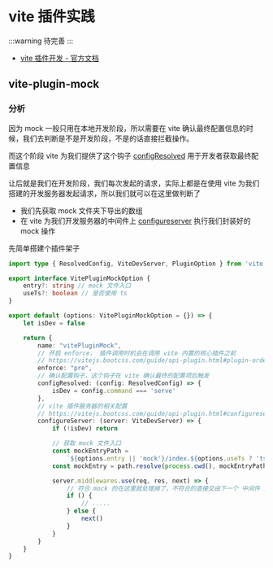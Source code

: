 # vite 插件实践

:::warning
待完善
:::

- [vite 插件开发 - 官方文档](https://vitejs.bootcss.com/guide/api-plugin.html)

## vite-plugin-mock


### 分析

因为 mock 一般只用在本地开发阶段，所以需要在 vite 确认最终配置信息的时候，我们去判断是不是开发阶段，不是的话直接拦截操作。

而这个阶段  vite 为我们提供了这个钩子 [configResolved](https://vitejs.bootcss.com/guide/api-plugin.html#configresolved) 用于开发者获取最终配置信息

让后就是我们在开发阶段，我们每次发起的请求，实际上都是在使用 vite 为我们搭建的开发服务器发起请求，所以我们就可以在这里做判断了

- 我们先获取 mock 文件夹下导出的数组
- 在 vite 为我们开发服务器的中间件上 [configureserver](https://vitejs.bootcss.com/guide/api-plugin.html#configureserver) 执行我们封装好的 mock 操作

先简单搭建个插件架子

```ts
import type { ResolvedConfig, ViteDevServer, PluginOption } from 'vite'

export interface VitePluginMockOption {
    entry?: string // mock 文件入口
    useTs?: boolean // 是否使用 ts
}

export default (options: VitePluginMockOption = {}) => {
    let isDev = false

    return {
        name: "vitePluginMock",
        // 开启 enforce， 插件调用时机会在调用 vite 内置的核心插件之前
        // https://vitejs.bootcss.com/guide/api-plugin.html#plugin-ordering
        enforce: "pre",
        // 确认配置钩子，这个钩子在 vite 确认最终的配置项后触发
        configResolved: (config: ResolvedConfig) => {
            isDev = config.command === 'serve'
        },
        // vite 插件服务器的相关配置
        // https://vitejs.bootcss.com/guide/api-plugin.html#configureserver
        configureServer: (server: ViteDevServer) => {
            if (!isDev) return

            // 获取 mock 文件入口
            const mockEntryPath = 
                `${options.entry || 'mock'}/index.${options.useTs ? 'ts' : 'js'}`
            const mockEntry = path.resolve(process.cwd(), mockEntryPath)

            server.middlewares.use(req, res, next) => {
                // 符合 mock 的在这里就处理掉了，不符合的直接交由下一个 中间件 处理
                if () {
                    // .....
                } else {
                    next()
                }
            }
        }
    }
}
```